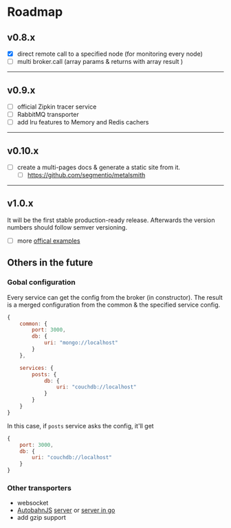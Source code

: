 # Roadmap

## v0.8.x
- [x] direct remote call to a specified node (for monitoring every node)
- [ ] multi broker.call (array params & returns with array result )

------------------------------

## v0.9.x
- [ ] official Zipkin tracer service
- [ ] RabbitMQ transporter
- [ ] add lru features to Memory and Redis cachers

------------------------------

## v0.10.x
- [ ] create a multi-pages docs & generate a static site from it.
	- [ ] https://github.com/segmentio/metalsmith

------------------------------

## v1.0.x
It will be the first stable production-ready release. Afterwards the version numbers should follow semver versioning.

- [ ] more [offical examples](https://github.com/ice-services/moleculer-examples)

## Others in the future

### Gobal configuration
Every service can get the config from the broker (in constructor).
The result is a merged configuration from the common & the specified service config.
```js
{
	common: {
		port: 3000,
		db: {
			uri: "mongo://localhost"
		}
	},

	services: {
		posts: {
			db: {
				uri: "couchdb://localhost"
			}
		}
	}
}
```
In this case, if `posts` service asks the config, it'll get 
```js
{
	port: 3000,
	db: {
		uri: "couchdb://localhost"
	}
}
```

### Other transporters
- websocket
- [AutobahnJS](http://autobahn.ws/js/) [server](https://github.com/Orange-OpenSource/wamp.rt) or [server in go](https://github.com/jcelliott/turnpike)
- add gzip support

